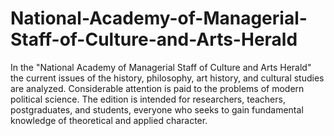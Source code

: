 National-Academy-of-Managerial-Staff-of-Culture-and-Arts-Herald
===============================================================

In the  "National Academy of Managerial Staff of Culture and Arts Herald" the current issues of the history, philosophy, art history, and cultural studies are analyzed. Considerable attention is paid to the problems of modern political science. The edition is intended for researchers, teachers, postgraduates, and students, everyone who seeks to gain fundamental knowledge of theoretical and applied character.
